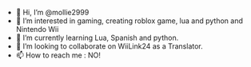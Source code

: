 - 👋 Hi, I’m @mollie2999
- 👀 I’m interested in gaming, creating roblox game, lua and python and Nintendo Wii
- 🌱 I’m currently learning Lua, Spanish and python.
- 💞️ I’m looking to collaborate on WiiLink24 as a Translator.
- 📫 How to reach me : NO!

<!---
mollie2999/mollie2999 is a ✨ special ✨ repository because its `README.md` (this file) appears on your GitHub profile.
You can click the Preview link to take a look at your changes.
--->
